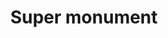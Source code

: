 ---
pid: fs356
title: Super monument
location_transcription: 
coordinates: "[-75.150262276863, 39.955806604626]"
zipcode: 
gen_neighborhood: 
neighborhood: 
outside_phl: 
age: '10'
age_range: 6-13
instagram: 
image_file_name: fs_356.jpg
proposal_transcription: Super monument
topic: Unknown
topic_summary: '0'
type: Other No Form
keywords_other: 
credit: Novau V
image_labels: 
twitter: 
facebook: 
permalink: "/monuments/fs356/"
layout: item-page
---